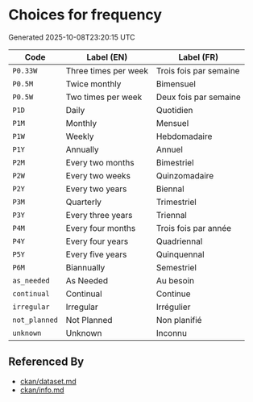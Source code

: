 # Choices for frequency

Generated 2025-10-08T23:20:15 UTC

| Code | Label (EN) | Label (FR) |
|------|------------|------------|
| `P0.33W` | Three times per week | Trois fois par semaine |
| `P0.5M` | Twice monthly | Bimensuel |
| `P0.5W` | Two times per week | Deux fois par semaine |
| `P1D` | Daily | Quotidien |
| `P1M` | Monthly | Mensuel |
| `P1W` | Weekly | Hebdomadaire |
| `P1Y` | Annually | Annuel |
| `P2M` | Every two months | Bimestriel |
| `P2W` | Every two weeks | Quinzomadaire |
| `P2Y` | Every two years | Biennal |
| `P3M` | Quarterly | Trimestriel |
| `P3Y` | Every three years | Triennal |
| `P4M` | Every four months | Trois fois par année |
| `P4Y` | Every four years | Quadriennal |
| `P5Y` | Every five years | Quinquennal |
| `P6M` | Biannually | Semestriel |
| `as_needed` | As Needed | Au besoin |
| `continual` | Continual | Continue |
| `irregular` | Irregular | Irrégulier |
| `not_planned` | Not Planned | Non planifié |
| `unknown` | Unknown | Inconnu |


## Referenced By

- [ckan/dataset.md](../ckan/dataset.md)
- [ckan/info.md](../ckan/info.md)
